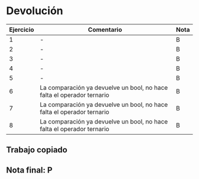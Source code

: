 # Devolución

| Ejercicio | Comentario                                                             | Nota |
| --------- | ---------------------------------------------------------------------- | ---- |
| 1         | -                                                                      | B    |
| 2         | -                                                                      | B    |
| 3         | -                                                                      | B    |
| 4         | -                                                                      | B    |
| 5         | -                                                                      | B    |
| 6         | La comparación ya devuelve un bool, no hace falta el operador ternario | B    |
| 7         | La comparación ya devuelve un bool, no hace falta el operador ternario | B    |
| 8         | La comparación ya devuelve un bool, no hace falta el operador ternario | B    |

## Trabajo copiado

## Nota final: **P**
